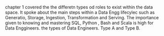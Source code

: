 chapter 1 covered the the differetn types od roles to exist within the data space. It spoke about the main steps within a Data Engg lifecylec such as Generatio, Storage, Ingestion, Transformation and Serving.
The importance given to knowing and mastering SQL, Python , Bash and Scala is high for Data Enggineers.
the types of Data Engineers. Type A and Type B.
